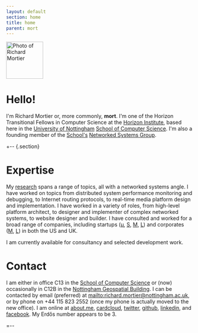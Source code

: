 ```yaml
---
layout: default
section: home
title: home
parent: mort
---
```


<img class='inset right' 
     src='{{site.baseurl}}img/mort.png' 
     title='Richard Mortier' 
     alt='Photo of Richard Mortier' height='100px' />

Hello!
======

I'm Richard Mortier or, more commonly, **mort**. I'm one of the Horizon
Transitional Fellows in Computer Science at the [Horizon Institute][horizon],
based here in the [University of Nottingham][nottingham]
[School of Computer Science][cs]. I'm also a founding member of the [School's][cs] [Networked Systems Group][nsg].

[horizon]: https://www.horizon.ac.uk/
[nottingham]: http://www.nottingham.ac.uk/
[cs]: http://www.cs.nott.ac.uk/
[nsg]: http://nsg.cs.nott.ac.uk/

+-- {.section}


Expertise
========= 

My [research](research) spans a range of topics, all with a networked
systems angle.  I have worked on topics from distributed system
performance monitoring and debugging, to Internet routing protocols,
to real-time media platform design and implementation.  I have worked
in a variety of roles, from high-level platform architect, to designer
and implementer of complex networked systems, to website designer and
builder.  I have consulted and worked for a broad range of companies,
including startups ([&mu;][vipadia], [S][camrivox], [M][cplane],
[L][alertme]) and corporates ([M][sprint], [L][microsoft]) in both the
US and UK.

I am currently available for consultancy and selected development work.

[vipadia]: http://vipadia.com/
[camrivox]: http://camrivox.com/
[cplane]: http://cplane.com/
[alertme]: http://alertme.com/
[sprint]: http://sprint.com/
[microsoft]: http://microsoft.com/


Contact
=======

I am either in office C13 in the [School of Computer Science][cs] or (now)
occasionally in C12B in the [Nottingham Geospatial Building][map]. I can be
contacted by email (preferred) at <mailto:richard.mortier@nottingham.ac.uk>,
or by phone on +44 115 823 2552 (once my phone is actually moved to the new
office). I am online at [about.me][], [cardcloud][], [twitter][], [github][],
[linkedin][], and [facebook][]. My Erd&#x0151;s number appears to be 3.

[map]: uk/maps?q=Horizon&hl=en&sll=52.951846,-1.183863&sspn=0.011002,0.017724&t=k&hq=Horizon&z=16
[twitter]: http://twitter.com/mort___
[github]: http://github.com/mor1
[linkedin]: http://linkedin.com/in/richardmortier
[facebook]: http://facebook.com/richard.mortier
[cardcloud]: http://cardcloud.com/mort
[about.me]: http://about.me/mort

=--
